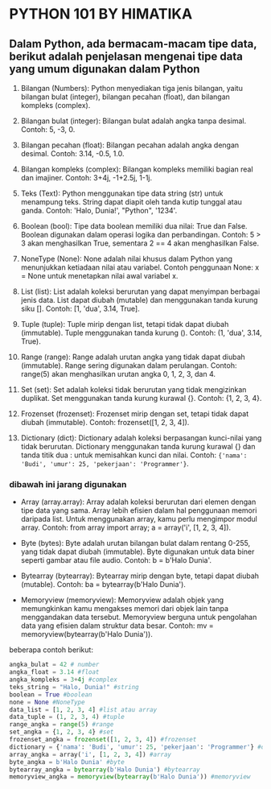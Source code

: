 # PYTHON 101 BY HIMATIKA

## Dalam Python, ada bermacam-macam tipe data, berikut adalah penjelasan mengenai tipe data yang umum digunakan dalam Python

1. Bilangan (Numbers): Python menyediakan tiga jenis bilangan, yaitu bilangan bulat (integer), bilangan pecahan (float), dan bilangan kompleks (complex).

2. Bilangan bulat (integer): Bilangan bulat adalah angka tanpa desimal. Contoh: 5, -3, 0.

3. Bilangan pecahan (float): Bilangan pecahan adalah angka dengan desimal. Contoh: 3.14, -0.5, 1.0.

4. Bilangan kompleks (complex): Bilangan kompleks memiliki bagian real dan imajiner. Contoh: 3+4j, -1+2.5j, 1-1j.

5. Teks (Text): Python menggunakan tipe data string (str) untuk menampung teks. String dapat diapit oleh tanda kutip tunggal atau ganda. Contoh: 'Halo, Dunia!', "Python", '1234'.

6. Boolean (bool): Tipe data boolean memiliki dua nilai: True dan False. Boolean digunakan dalam operasi logika dan perbandingan. Contoh: 5 > 3 akan menghasilkan True, sementara 2 == 4 akan menghasilkan False.

7. NoneType (None): None adalah nilai khusus dalam Python yang menunjukkan ketiadaan nilai atau variabel. Contoh penggunaan None: x = None untuk menetapkan nilai awal variabel x.

8. List (list): List adalah koleksi berurutan yang dapat menyimpan berbagai jenis data. List dapat diubah (mutable) dan menggunakan tanda kurung siku []. Contoh: [1, 'dua', 3.14, True].

9. Tuple (tuple): Tuple mirip dengan list, tetapi tidak dapat diubah (immutable). Tuple menggunakan tanda kurung (). Contoh: (1, 'dua', 3.14, True).

10. Range (range): Range adalah urutan angka yang tidak dapat diubah (immutable). Range sering digunakan dalam perulangan. Contoh: range(5) akan menghasilkan urutan angka 0, 1, 2, 3, dan 4.

11. Set (set): Set adalah koleksi tidak berurutan yang tidak mengizinkan duplikat. Set menggunakan tanda kurung kurawal {}. Contoh: {1, 2, 3, 4}.

12. Frozenset (frozenset): Frozenset mirip dengan set, tetapi tidak dapat diubah (immutable). Contoh: frozenset([1, 2, 3, 4]).

13. Dictionary (dict): Dictionary adalah koleksi berpasangan kunci-nilai yang tidak berurutan. Dictionary menggunakan tanda kurung kurawal {} dan tanda titik dua : untuk memisahkan kunci dan nilai. Contoh: `{'nama': 'Budi', 'umur': 25, 'pekerjaan': 'Programmer'}`.

### dibawah ini jarang digunakan

- Array (array.array): Array adalah koleksi berurutan dari elemen dengan tipe data yang sama. Array lebih efisien dalam hal penggunaan memori daripada list. Untuk menggunakan array, kamu perlu mengimpor modul array. Contoh: from array import array; a = array('i', [1, 2, 3, 4]).

- Byte (bytes): Byte adalah urutan bilangan bulat dalam rentang 0-255, yang tidak dapat diubah (immutable). Byte digunakan untuk data biner seperti gambar atau file audio. Contoh: b = b'Halo Dunia'.

- Bytearray (bytearray): Bytearray mirip dengan byte, tetapi dapat diubah (mutable). Contoh: ba = bytearray(b'Halo Dunia').

- Memoryview (memoryview): Memoryview adalah objek yang memungkinkan kamu mengakses memori dari objek lain tanpa menggandakan data tersebut. Memoryview berguna untuk pengolahan data yang efisien dalam struktur data besar. Contoh: mv = memoryview(bytearray(b'Halo Dunia')).

beberapa contoh berikut:

```python
angka_bulat = 42 # number
angka_float = 3.14 #float
angka_kompleks = 3+4j #complex
teks_string = "Halo, Dunia!" #string
boolean = True #boolean
none = None #NoneType
data_list = [1, 2, 3, 4] #list atau array
data_tuple = (1, 2, 3, 4) #tuple
range_angka = range(5) #range
set_angka = {1, 2, 3, 4} #set
frozenset_angka = frozenset([1, 2, 3, 4]) #frozenset
dictionary = {'nama': 'Budi', 'umur': 25, 'pekerjaan': 'Programmer'} #dictionary
array_angka = array('i', [1, 2, 3, 4]) #array
byte_angka = b'Halo Dunia' #byte
bytearray_angka = bytearray(b'Halo Dunia') #bytearray
memoryview_angka = memoryview(bytearray(b'Halo Dunia')) #memoryview
```
